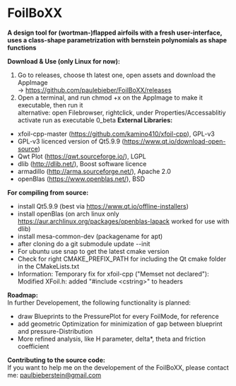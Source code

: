 # FoilBoXX
__A design tool for (wortman-)flapped airfoils with a fresh user-interface, uses a class-shape parametrization with bernstein polynomials as shape functions__

__Download & Use (only Linux for now):__

1) Go to releases, choose th latest one, open assets and download the AppImage\
    -> https://github.com/paulebieber/FoilBoXX/releases
2) Open a terminal, and run chmod +x on the AppImage to make it executable, then run it\
    alternative: open Filebrowser, rightclick, under Properties/Accessablitiy activate run as executable
0_beta
__External Libraries:__
- xfoil-cpp-master (https://github.com/kamino410/xfoil-cpp), GPL-v3
- GPL-v3 licenced version of Qt5.9.9 (https://www.qt.io/download-open-source)
- Qwt Plot (https://qwt.sourceforge.io/), LGPL
- dlib (http://dlib.net/), Boost software licence
- armadillo (http://arma.sourceforge.net/), Apache 2.0
- openBlas (https://www.openblas.net/), BSD

__For compiling from source:__
- install Qt5.9.9 (best via https://www.qt.io/offline-installers)
- install openBlas (on arch linux only https://aur.archlinux.org/packages/openblas-lapack worked for use with dlib)
- install mesa-common-dev (packagename for apt)
- after cloning do a git submodule update --init
- For ubuntu use snap to get the latest cmake version
- Check for right CMAKE_PREFIX_PATH for including the Qt cmake folder in the CMakeLists.txt
- Information: Temporary fix for xfoil-cpp ("Memset not declared"): Modified XFoil.h: added "#include \<cstring\>" to headers

__Roadmap:__\
In further Developement, the following functionality is planned:
- draw Blueprints to the PressurePlot for every FoilMode, for reference
- add geometric Optimization for minimization of gap between blueprint and pressure-Distribution
- More refined analysis, like H parameter, delta*, theta and friction coefficient

__Contributing to the source code:__\
If you want to help me on the developement of the FoilBoXX, please contact me:
paulbieberstein@gmail.com
